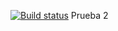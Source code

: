 [![Build status](https://build.appcenter.ms/v0.1/apps/fdfe9d10-d6a5-4c33-8d68-08723d6eb1f1/branches/dev/badge)](https://appcenter.ms)
Prueba 2

